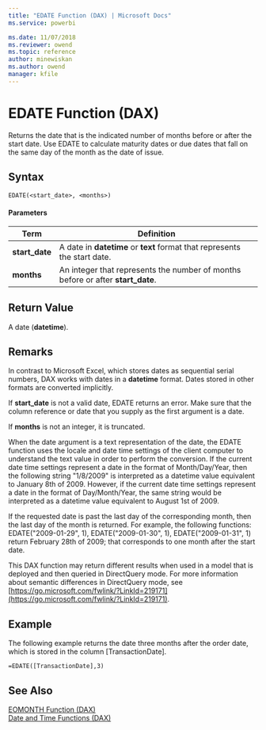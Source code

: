 ```yaml
---
title: "EDATE Function (DAX) | Microsoft Docs"
ms.service: powerbi 

ms.date: 11/07/2018
ms.reviewer: owend
ms.topic: reference
author: minewiskan
ms.author: owend
manager: kfile
---
```

# EDATE Function (DAX)
Returns the date that is the indicated number of months before or after the start date. Use EDATE to calculate maturity dates or due dates that fall on the same day of the month as the date of issue.  
  
## Syntax  
  
```dax
EDATE(<start_date>, <months>)  
```
  
#### Parameters  
  
|Term|Definition|  
|--------|--------------|  
|**start_date**|A date in **datetime** or **text** format that represents the start date.|  
|**months**|An integer that represents the number of months before or after **start_date**.|  
  
## Return Value  
A date (**datetime**).  
  
## Remarks  
In contrast to Microsoft Excel, which stores dates as sequential serial numbers, DAX works with dates in a **datetime** format. Dates stored in other formats are converted implicitly.  
  
If **start_date** is not a valid date, EDATE returns an error. Make sure that the column reference or date that you supply as the first argument is a date.  
  
If **months** is not an integer, it is truncated.  
  
When the date argument is a text representation of the date, the EDATE function uses the locale and date time settings of the client computer to understand the text value in order to perform the conversion. If the current date time settings represent a date in the format of Month/Day/Year, then the following string "1/8/2009" is interpreted as a datetime value equivalent to January 8th of 2009. However, if the current date time settings represent a date in the format of Day/Month/Year, the same string would be interpreted as a datetime value equivalent to August 1st of 2009.  
  
If the requested date is past the last day of the corresponding month, then the last day of the month is returned. For example, the following functions: EDATE("2009-01-29", 1), EDATE("2009-01-30", 1), EDATE("2009-01-31", 1) return February 28th of 2009; that corresponds to one month after the start date.  
  
This DAX function may return different results when used in a model that is deployed and then queried in DirectQuery mode. For more information about semantic differences in DirectQuery mode, see  [https://go.microsoft.com/fwlink/?LinkId=219171](https://go.microsoft.com/fwlink/?LinkId=219171).  
  
## Example  
The following example returns the date three months after the order date, which is stored in the column [TransactionDate].  
  
```dax
=EDATE([TransactionDate],3)  
```
  
## See Also  
[EOMONTH Function &#40;DAX&#41;](eomonth-function-dax.md)  
[Date and Time Functions &#40;DAX&#41;](date-and-time-functions-dax.md)  
  
